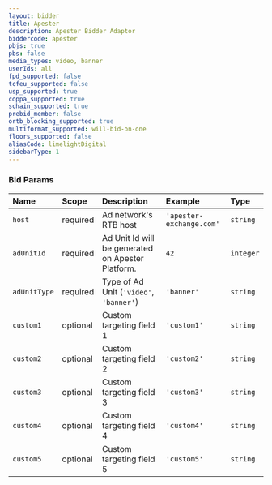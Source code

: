 ```yaml
---
layout: bidder
title: Apester
description: Apester Bidder Adaptor
biddercode: apester
pbjs: true
pbs: false
media_types: video, banner
userIds: all
fpd_supported: false
tcfeu_supported: false
usp_supported: true
coppa_supported: true
schain_supported: true
prebid_member: false
ortb_blocking_supported: true
multiformat_supported: will-bid-on-one
floors_supported: false
aliasCode: limelightDigital
sidebarType: 1
---
```


### Bid Params



| Name         | Scope    | Description                                       | Example                  | Type      |
|:-------------|:---------|:--------------------------------------------------|:-------------------------|:----------|
| `host`       | required | Ad network's RTB host                             | `'apester-exchange.com'` | `string`  |
| `adUnitId`   | required | Ad Unit Id will be generated on Apester Platform. | `42`                     | `integer` |
| `adUnitType` | required | Type of Ad Unit (`'video'`, `'banner'`)           | `'banner'`               | `string`  |
| `custom1`    | optional | Custom targeting field 1                          | `'custom1'`              | `string`  |
| `custom2`    | optional | Custom targeting field 2                          | `'custom2'`              | `string`  |
| `custom3`    | optional | Custom targeting field 3                          | `'custom3'`              | `string`  |
| `custom4`    | optional | Custom targeting field 4                          | `'custom4'`              | `string`  |
| `custom5`    | optional | Custom targeting field 5                          | `'custom5'`              | `string`  |

